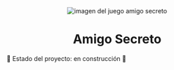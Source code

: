 <div align="center">
    <img src="amigo-secreto.png" alt="imagen del juego amigo secreto" />
</div>

# <h1 align="center"> Amigo Secreto </h1>

:construction: Estado del proyecto: en construcción :construction:

